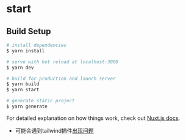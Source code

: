 # start

## Build Setup

```bash
# install dependencies
$ yarn install

# serve with hot reload at localhost:3000
$ yarn dev

# build for production and launch server
$ yarn build
$ yarn start

# generate static project
$ yarn generate
```

For detailed explanation on how things work, check out [Nuxt.js docs](https://nuxtjs.org).

* 可能会遇到tailwind插件[出现问题](https://stackoverflow.com/questions/61343447/my-tailwind-css-intellisense-plugin-just-isnt-working-on-my-vscode)
